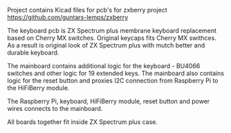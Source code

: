 Project contains Kicad files for pcb's for zxberry project https://github.com/guntars-lemps/zxberry

The keyboard pcb is ZX Spectrum plus membrane keyboard replacement based on Cherry MX switches. 
Original keycaps fits Cherry MX swithces. As a result is original look of ZX Spectrum plus with mutch better and durable keyboard.

The mainboard contains additional logic for the keyboard - BU4066 switches and other logic for 19 extended keys.
The mainboard also contains logic for the reset button and proxies I2C connection from Raspberry Pi to the HiFiBerry module.

The Raspberry Pi, keyboard, HiFiBerry module, reset button and power wires connects to the mainboard.

All boards together fit inside ZX Spectrum plus case.
